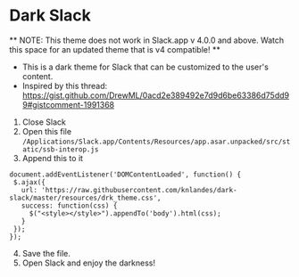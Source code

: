 # Dark Slack

** NOTE: This theme does not work in Slack.app v 4.0.0 and above. Watch this space for an updated theme that is v4 compatible! **

* This is a dark theme for Slack that can be customized to the user's content.
* Inspired by this thread: https://gist.github.com/DrewML/0acd2e389492e7d9d6be63386d75dd99#gistcomment-1991368

1. Close Slack
2. Open this file
```/Applications/Slack.app/Contents/Resources/app.asar.unpacked/src/static/ssb-interop.js```
3. Append this to it
```
document.addEventListener('DOMContentLoaded', function() {
 $.ajax({
   url: 'https://raw.githubusercontent.com/knlandes/dark-slack/master/resources/drk_theme.css',
   success: function(css) {
     $("<style></style>").appendTo('body').html(css);
   }
 });
});
```
4. Save the file.
5. Open Slack and enjoy the darkness!
